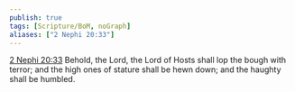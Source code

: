 ```yaml
---
publish: true
tags: [Scripture/BoM, noGraph]
aliases: ["2 Nephi 20:33"]
---
```

[2 Nephi 20:33](https://churchofjesuschrist.org/study/scriptures/bofm/2-ne/20?lang=eng&id=p33#p33) Behold, the Lord, the Lord of Hosts shall lop the bough with terror; and the high ones of stature shall be hewn down; and the haughty shall be humbled.
